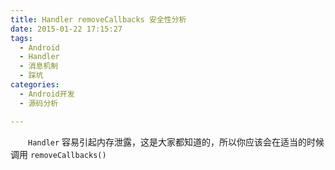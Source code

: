 ```yaml
---
title: Handler removeCallbacks 安全性分析
date: 2015-01-22 17:15:27
tags:
  - Android
  - Handler
  - 消息机制
  - 踩坑
categories:
  - Android开发
  - 源码分析

---
```

　　`Handler` 容易引起内存泄露，这是大家都知道的，所以你应该会在适当的时候调用 `removeCallbacks()`